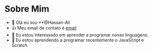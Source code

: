 # Sobre Mim
- 👋 Olá eu sou **@Hassan-Ali
- :+1: Meu email de contato é [email](hassan.ali@escola.pr.gov.br)
- 👀 Eu estou interessado em aprender a programar novas linguagens.
- 🌱 Eu estou aprendendo a programar recentemente o JavaScript e Scratch
